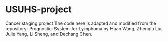 # USUHS-project
Cancer staging project
The code here is adapted and modified from  the repository: Prognostic-System-for-Lymphoma by Huan Wang, Zhenqiu Liu, Julie Yang, Li Sheng, and Dechang Chen.
